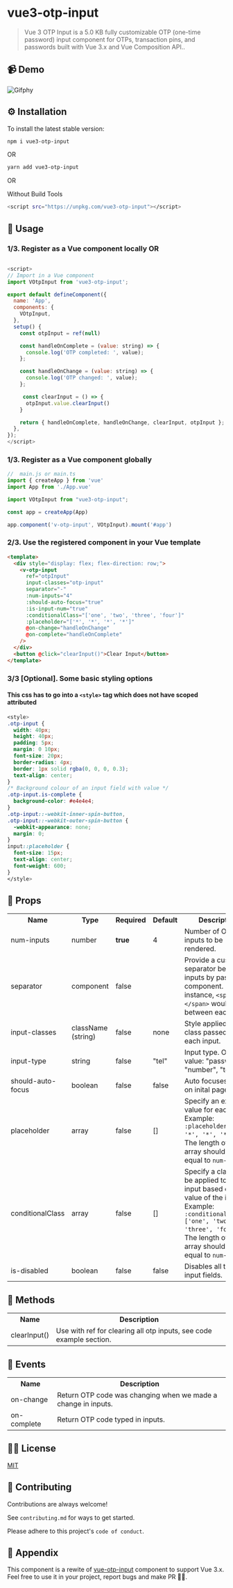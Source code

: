 # vue3-otp-input

> Vue 3 OTP Input is a 5.0 KB fully customizable OTP (one-time password) input component for OTPs, transaction pins, and passwords built with Vue 3.x and Vue Composition API..

## 📹 Demo

![Gifphy](https://media.giphy.com/media/Db04PkC7vMzqksOpq6/giphy.gif)

## ⚙️ Installation

To install the latest stable version:

```sh
npm i vue3-otp-input
```

OR

```sh
yarn add vue3-otp-input
```

OR

Without Build Tools

```sh
<script src="https://unpkg.com/vue3-otp-input"></script>
```

## 📖 Usage

### 1/3. Register as a Vue component locally OR

```javascript

<script>
// Import in a Vue component
import VOtpInput from 'vue3-otp-input';

export default defineComponent({
  name: 'App',
  components: {
    VOtpInput,
  },
  setup() {
    const otpInput = ref(null)

    const handleOnComplete = (value: string) => {
      console.log('OTP completed: ', value);
    };

    const handleOnChange = (value: string) => {
      console.log('OTP changed: ', value);
    };

     const clearInput = () => {
      otpInput.value.clearInput()
    }

    return { handleOnComplete, handleOnChange, clearInput, otpInput };
  },
});
</script>

```

### 1/3. Register as a Vue component globally

```js
//  main.js or main.ts
import { createApp } from 'vue'
import App from './App.vue'

import VOtpInput from "vue3-otp-input";

const app = createApp(App)

app.component('v-otp-input', VOtpInput).mount('#app')

```

### 2/3. Use the registered component in your Vue template

```html
<template>
  <div style="display: flex; flex-direction: row;">
    <v-otp-input
      ref="otpInput"
      input-classes="otp-input"
      separator="-"
      :num-inputs="4"
      :should-auto-focus="true"
      :is-input-num="true"
      :conditionalClass="['one', 'two', 'three', 'four']"
      :placeholder="['*', '*', '*', '*']"
      @on-change="handleOnChange"
      @on-complete="handleOnComplete"
    />
  </div>
  <button @click="clearInput()">Clear Input</button>
</template>
```

### 3/3 [Optional]. Some basic styling options
#### This css has to go into a `<style>` tag which does not have scoped attributed

```css
<style>
.otp-input {
  width: 40px;
  height: 40px;
  padding: 5px;
  margin: 0 10px;
  font-size: 20px;
  border-radius: 4px;
  border: 1px solid rgba(0, 0, 0, 0.3);
  text-align: center;
}
/* Background colour of an input field with value */
.otp-input.is-complete {
  background-color: #e4e4e4;
}
.otp-input::-webkit-inner-spin-button,
.otp-input::-webkit-outer-spin-button {
  -webkit-appearance: none;
  margin: 0;
}
input::placeholder {
  font-size: 15px;
  text-align: center;
  font-weight: 600;
}
</style>
```

## 🍔 Props

<table>
  <tr>
    <th>Name<br></th>
    <th>Type</th>
    <th>Required</th>
    <th>Default</th>
    <th>Description</th>
  </tr>
  <tr>
    <td>num-inputs</td>
    <td>number</td>
    <td><strong>true</strong></td>
    <td>4</td>
    <td>Number of OTP inputs to be rendered.</td>
  </tr>
  <tr>
    <td>separator</td>
    <td>component<br></td>
    <td>false</td>
    <td></td>
    <td>Provide a custom separator between inputs by passing a component. For instance, <code>&lt;span&gt;-&lt;/span&gt;</code> would add <code>-</code> between each input</td>
  </tr>
  <tr>
    <td>input-classes</td>
    <td>className (string)</td>
    <td>false</td>
    <td>none</td>
    <td>Style applied or class passed to each input.</td>
  </tr>
  <tr>
      <td>input-type</td>
      <td>string</td>
      <td>false</td>
      <td>"tel"</td>
      <td>Input type. Optional value: "password", "number", "tel".</td>
    </tr>
  <tr>
    <td>should-auto-focus</td>
    <td>boolean</td>
    <td>false</td>
    <td>false</td>
    <td>Auto focuses input on inital page load.</td>
  </tr>
  <tr>
    <td>placeholder</td>
    <td>array</td>
    <td>false</td>
    <td>[]</td>
    <td>Specify an expected value for each input. Example: <code>:placeholder="['*', '*', '*', '*']"</code>. The length of this array should be equal to <code>num-inputs</code>.</td>
  </tr>
  <tr>
    <td>conditionalClass</td>
    <td>array</td>
    <td>false</td>
    <td>[]</td>
    <td> Specify a class to be applied to each input based on the value of the input. Example: <code>:conditionalClass="['one', 'two', 'three', 'four']"</code>. The length of this array should be equal to <code>num-inputs</code>.</td>
  </tr>
  <tr>
    <td>is-disabled</td>
    <td>boolean</td>
    <td>false</td>
    <td>false</td>
    <td>Disables all the input fields.</td>
  </tr>
</table>

## 🤺 Methods

<table>
  <tr>
    <th>Name<br></th>
    <th>Description</th>
  </tr>
  <tr>
     <td>clearInput()</td>
     <td>Use with ref for clearing all otp inputs, see code example section.</td>
  </tr>
</table>

## 🐴 Events

<table>
  <tr>
    <th>Name<br></th>
    <th>Description</th>
  </tr>
  <tr>
     <td>on-change</td>
     <td>Return OTP code was changing when we made a change in inputs.</td>
    </tr>
  <tr>
    <td>on-complete</td>
    <td>Return OTP code typed in inputs.</td>
  </tr>
</table>

## 🤟🏽 License

[MIT](https://choosealicense.com/licenses/mit/)

## 📓 Contributing

Contributions are always welcome!

See `contributing.md` for ways to get started.

Please adhere to this project's `code of conduct`.

## 🧸 Appendix

This component is a rewite of [vue-otp-input](https://github.com/bachdgvn/vue-otp-input) component to support Vue 3.x. Feel free to use it in your project, report bugs and make PR 👏🏽.
